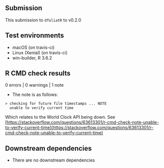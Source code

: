 ## Submission
This submission to `dfoliatR` to v0.2.0

## Test environments
* macOS (on travis-ci)
* Linux (Xenial) (on travis-ci)
* win-builder, R 3.6.2

## R CMD check results

0 errors | 0 warnings | 1 note

* The note is as follows:
```
> checking for future file timestamps ... NOTE
  unable to verify current time
```
Which relates to the World Clock API being down. See [https://stackoverflow.com/questions/63613301/r-cmd-check-note-unable-to-verify-current-time](https://stackoverflow.com/questions/63613301/r-cmd-check-note-unable-to-verify-current-time)

## Downstream dependencies
* There are no downstream dependencies
